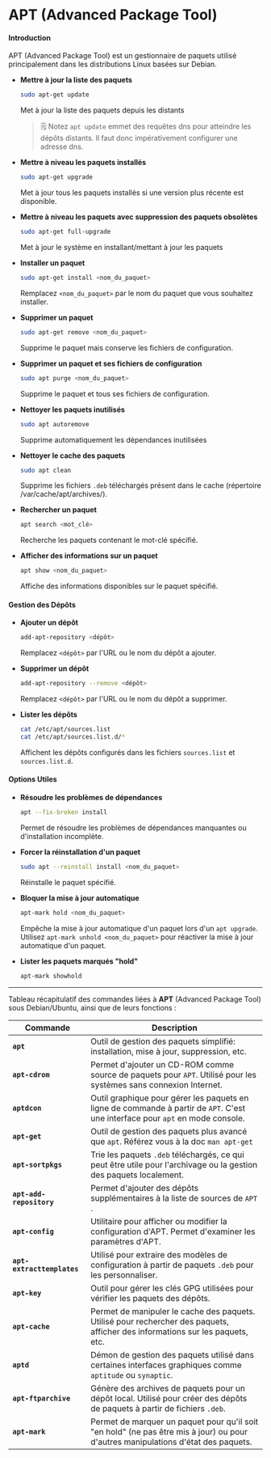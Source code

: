 # APT (Advanced Package Tool)

#### Introduction
APT (Advanced Package Tool) est un gestionnaire de paquets utilisé principalement dans les distributions Linux basées sur Debian.

- **Mettre à jour la liste des paquets**
   ```sh
   sudo apt-get update
   ```
   Met à jour la liste des paquets depuis les distants
  > 🗒️ Notez
  > `apt update` emmet des requêtes dns pour atteindre les dépôts distants. Il faut donc impérativement configurer une adresse dns.

- **Mettre à niveau les paquets installés**
   ```sh
   sudo apt-get upgrade
   ```
   Met à jour tous les paquets installés si une version plus récente est disponible.

- **Mettre à niveau les paquets avec suppression des paquets obsolètes**
   ```sh
   sudo apt-get full-upgrade
   ```
   Met à jour le système en installant/mettant à jour les paquets

- **Installer un paquet**
   ```sh
   sudo apt-get install <nom_du_paquet>
   ```
   Remplacez `<nom_du_paquet>` par le nom du paquet que vous souhaitez installer.

- **Supprimer un paquet**
   ```sh
   sudo apt-get remove <nom_du_paquet>
   ```
   Supprime le paquet mais conserve les fichiers de configuration.

- **Supprimer un paquet et ses fichiers de configuration**
   ```sh
   sudo apt purge <nom_du_paquet>
   ```
   Supprime le paquet et tous ses fichiers de configuration.

- **Nettoyer les paquets inutilisés**
   ```sh
   sudo apt autoremove
   ```
   Supprime automatiquement les dépendances inutilisées

- **Nettoyer le cache des paquets**
   ```sh
   sudo apt clean
   ```
   Supprime les fichiers `.deb` téléchargés présent dans le cache (répertoire /var/cache/apt/archives/).

- **Rechercher un paquet**
   ```sh
   apt search <mot_clé>
   ```
   Recherche les paquets contenant le mot-clé spécifié.

- **Afficher des informations sur un paquet**
    ```sh
    apt show <nom_du_paquet>
    ```
    Affiche des informations disponibles sur le paquet spécifié.

#### Gestion des Dépôts

- **Ajouter un dépôt**
   ```sh
   add-apt-repository <dépôt>
   ```
   Remplacez `<dépôt>` par l'URL ou le nom du dépôt a ajouter.

- **Supprimer un dépôt**
   ```sh
   add-apt-repository --remove <dépôt>
   ```
   Remplacez `<dépôt>` par l'URL ou le nom du dépôt a supprimer.

- **Lister les dépôts**
   ```bash
   cat /etc/apt/sources.list
   cat /etc/apt/sources.list.d/*
   ```
   Affichent les dépôts configurés dans les fichiers `sources.list` et `sources.list.d`.

#### Options Utiles

- **Résoudre les problèmes de dépendances**
   ```bash
   apt --fix-broken install
   ```
   Permet de résoudre les problèmes de dépendances manquantes ou d'installation incomplète.

- **Forcer la réinstallation d'un paquet**
   ```bash
   sudo apt --reinstall install <nom_du_paquet>
   ```
   Réinstalle le paquet spécifié.

- **Bloquer la mise à jour automatique**
   ```bash
   apt-mark hold <nom_du_paquet>
   ```
   Empêche la mise à jour automatique d'un paquet lors d'un `apt upgrade`. Utilisez `apt-mark unhold <nom_du_paquet>` pour réactiver la mise à jour automatique d'un paquet.

- **Lister les paquets marqués "hold"**
   ```bash
   apt-mark showhold
   ```
---
Tableau récapitulatif des commandes liées à **APT** (Advanced Package Tool) sous Debian/Ubuntu, ainsi que de leurs fonctions :

| **Commande**             | **Description**                                                                                                    |
|--------------------------|--------------------------------------------------------------------------------------------------------------------|
| **`apt`**                 | Outil de gestion des paquets simplifié: installation, mise à jour, suppression, etc.             |
| **`apt-cdrom`**           | Permet d'ajouter un CD-ROM comme source de paquets pour `APT`. Utilisé pour les systèmes sans connexion Internet.   |
| **`aptdcon`**             | Outil graphique pour gérer les paquets en ligne de commande à partir de `APT`. C'est une interface pour `apt` en mode console. |
| **`apt-get`**             | Outil de gestion des paquets plus avancé que `apt`. Référez vous à la doc `man apt-get` |
| **`apt-sortpkgs`**        | Trie les paquets `.deb` téléchargés, ce qui peut être utile pour l'archivage ou la gestion des paquets localement.  |
| **`apt-add-repository`**  | Permet d'ajouter des dépôts supplémentaires à la liste de sources de `APT` .        |
| **`apt-config`**          | Utilitaire pour afficher ou modifier la configuration d'APT. Permet d'examiner les paramètres d'APT.                |
| **`apt-extracttemplates`**| Utilisé pour extraire des modèles de configuration à partir de paquets `.deb` pour les personnaliser.                |
| **`apt-key`**             | Outil pour gérer les clés GPG utilisées pour vérifier les paquets des dépôts.                                      |
| **`apt-cache`**           | Permet de manipuler le cache des paquets. Utilisé pour rechercher des paquets, afficher des informations sur les paquets, etc. |
| **`aptd`**                | Démon de gestion des paquets utilisé dans certaines interfaces graphiques comme `aptitude` ou `synaptic`.            |
| **`apt-ftparchive`**      | Génère des archives de paquets pour un dépôt local. Utilisé pour créer des dépôts de paquets à partir de fichiers `.deb`. |
| **`apt-mark`**            | Permet de marquer un paquet pour qu'il soit "en hold" (ne pas être mis à jour) ou pour d'autres manipulations d'état des paquets. |


  
